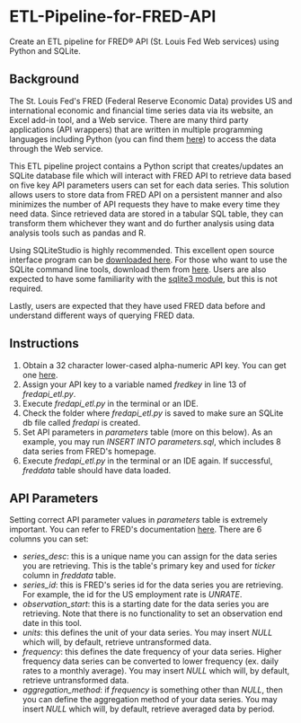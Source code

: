# ETL-Pipeline-for-FRED-API
Create an ETL pipeline for FRED® API (St. Louis Fed Web services) using Python and SQLite.

## Background
The St. Louis Fed's FRED (Federal Reserve Economic Data) provides US and international economic and financial time series data via its website, an Excel add-in tool, and a Web service. There are many third party applications (API wrappers) that are written in multiple programming languages including Python (you can find them [here](https://fred.stlouisfed.org/docs/api/fred/)) to access the data through the Web service.    

This ETL pipeline project contains a Python script that creates/updates an SQLite database file which will interact with FRED API to retrieve data based on five key API parameters users can set for each data series. This solution allows users to store data from FRED API on a persistent manner and also minimizes the number of API requests they have to make every time they need data. Since retrieved data are stored in a tabular SQL table, they can transform them whichever they want and do further analysis using data analysis tools such as pandas and R.

Using SQLiteStudio is highly recommended. This excellent open source interface program can be [downloaded here](https://sqlitestudio.pl/). For those who want to use the SQLite command line tools, download them from [here](https://www.sqlite.org/download.html). Users are also expected to have some familiarity with the [sqlite3 module](https://docs.python.org/3/library/sqlite3.html#), but this is not required.

Lastly, users are expected that they have used FRED data before and understand different ways of querying FRED data.

## Instructions
1. Obtain a 32 character lower-cased alpha-numeric API key. You can get one [here](https://research.stlouisfed.org/useraccount/login/secure/).
2. Assign your API key to a variable named *fredkey* in line 13 of *fredapi_etl.py*.
3. Execute *fredapi_etl.py* in the terminal or an IDE. 
4. Check the folder where *fredapi_etl.py* is saved to make sure an SQLite db file called *fredapi* is created.
5. Set API parameters in *parameters* table (more on this below). As an example, you may run *INSERT INTO parameters.sql*, which includes 8 data series from FRED's homepage.
6. Execute *fredapi_etl.py* in the terminal or an IDE again. If successful, *freddata* table should have data loaded.

## API Parameters
Setting correct API parameter values in *parameters* table is extremely important. You can refer to FRED's documentation [here](https://fred.stlouisfed.org/docs/api/fred/series_observations.html). There are 6 columns you can set:
* *series_desc*: this is a unique name you can assign for the data series you are retrieving. This is the table's primary key and used for *ticker* column in *freddata* table.
* *series_id*: this is FRED's series id for the data series you are retrieving. For example, the id for the US employment rate is *UNRATE*.
* *observation_start*: this is a starting date for the data series you are retrieving. Note that there is no functionality to set an observation end date in this tool.
* *units*: this defines the unit of your data series. You may insert *NULL* which will, by default, retrieve untransformed data.
* *frequency*: this defines the date frequency of your data series. Higher frequency data series can be converted to lower frequency (ex. daily rates to a monthly average). You may insert *NULL* which will, by default, retrieve untransformed data.
* *aggregation_method*: if *frequency* is something other than *NULL*, then you can define the aggregation method of your data series. You may insert *NULL* which will, by default, retrieve averaged data by period.          
